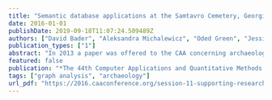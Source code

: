 ```yaml
---
title: "Semantic database applications at the Samtavro Cemetery, Georgia"
date: 2016-01-01
publishDate: 2019-09-18T11:07:24.509489Z
authors: ["David Bader", "Aleksandra Michalewicz", "Oded Green", "Jessie Birkett-Rees", "Jason Riedy", "James Fairbanks", "Anita Zakrzewska"]
publication_types: ["1"]
abstract: "In 2013 a paper was offered to the CAA concerning archaeological legacy data and semantic database applications, with some preliminary results for a study conducted into the Samtavro cemetery, situated in the South Caucasus in the modern republic of Georgia. The present paper presents further research outcomes of data mining the Samtavro material. Over four thousand graves were excavated at this site, used most intensively during the Late Bronze and Iron Ages, and later in the Roman and Late Antique periods. The current project focuses on the latter period—and the legacy of Soviet and post-Soviet excavations—in a collaborative effort between computer scientists based at the Georgia Institute of Technology, USA, and archaeologists at the University of Melbourne and Monash University, Australia.  Data for 1075 tombs, 1249 individuals, and 5842 grave accoutrements were collected across 74 data fields, resulting in the identification of 9 tomb types, 37 artefact types and 320 artefact subtypes. Methods tested against the Samtavro material culture included the application of clustering techniques to understand associations of related items based on patterns of co-occurrence, using traditional data mining (hierarchical link clustering) and spectral graph theory—focusing on tomb types in relation to artefact types. The other method calculated the probability of each event occurring and comparing this to what we would expect if these were truly random—focusing on artefact types in relation to biological sex and age brackets.  In some instances, our work confirmed previously established relationships, but it likewise revealed new results concerning particular entities. The project demonstrates that although sites for which comprehensive archival records exist can benefit from these types of approaches, often the greatest limitation in taking a ‘big data’ approach is the relative scarcity of archaeological data."
featured: false
publication: "*The 44th Computer Applications and Quantitative Methods in Archaeology Conference (CAA), Oslo, Norway, March 29 – April 2, 2016*"
tags: ["graph analysis", "archaeology"]
url_pdf: "https://2016.caaconference.org/session-11-supporting-researchers-in-the-use-and-re-use-of-archaeological-data-continuing-the-ariadne-thread/"
---
```


